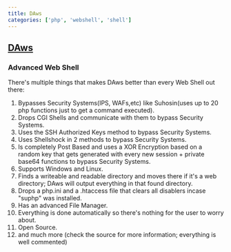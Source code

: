 ```yaml
---
title: DAws
categories: ['php', 'webshell', 'shell']
---
```

## [DAws](https://github.com/dotcppfile/DAws)

### Advanced Web Shell


There's multiple things that makes DAws better than every Web Shell out there:

1. Bypasses Security Systems(IPS, WAFs,etc) like Suhosin(uses up to 20 php functions just to get a command executed).
1. Drops CGI Shells and communicate with them to bypass Security Systems.
1. Uses the SSH Authorized Keys method to bypass Security Systems.
1. Uses Shellshock in 2 methods to bypass Security Systems.
1. Is completely Post Based and uses a XOR Encryption based on a random key that gets generated with every new session + private base64 functions to bypass Security Systems.
1. Supports Windows and Linux.
1. Finds a writeable and readable directory and moves there if it's a web directory; DAws will output everything in that found directory.
1. Drops a php.ini and a .htaccess file that clears all disablers incase "suphp" was installed.
1. Has an advanced File Manager.
1. Everything is done automatically so there's nothing for the user to worry about.
1. Open Source.
1. and much more (check the source for more information; everything is well commented)
